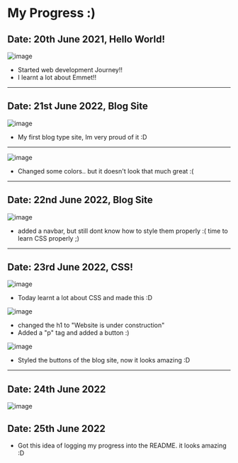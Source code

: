 # My Progress :)

## Date: 20th June 2021, Hello World!
![image](./src/01/one.png)
- Started web development Journey!!
- I learnt a lot about Emmet!!
---
## Date: 21st June 2022, Blog Site
![image](./src/03/first.png)
- My first blog type site, Im very proud of it :D
---
![image](./src/03/second.png)
- Changed some colors.. but it doesn't look that much great :(

---
## Date: 22nd June 2022, Blog Site

![image](./src/03/third.png)
- added a navbar, but still dont know how to style them properly :( time to learn CSS properly ;)

---
## Date: 23rd June 2022, CSS!
![image](./src/04/first.png)
- Today learnt a lot about CSS and made this :D

![image](./src/04/third.png)
- changed the h1 to "Website is under construction"
- Added a "p" tag and added a button :)

![image](./src/03/forth.png)
- Styled the buttons of the blog site, now it looks amazing :D
---

## Date: 24th June 2022
![image](./src/05/one.png)

## Date: 25th June 2022
- Got this idea of logging my progress into the README. it looks amazing :D